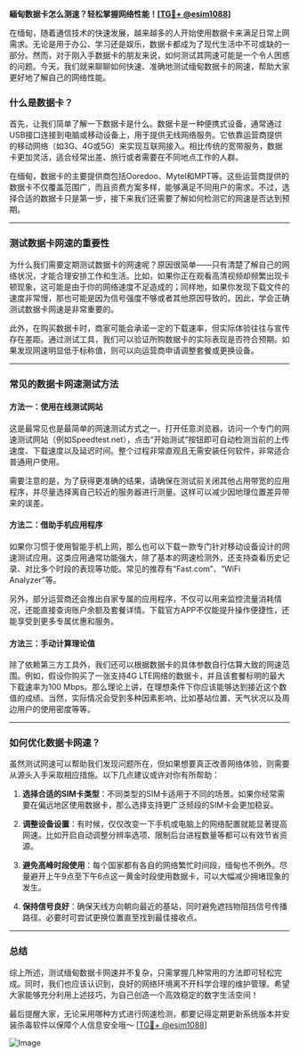 **緬甸数据卡怎么测速？轻松掌握网络性能！[[TG💪+ @esim1088](https://t.me/s/esim1088)]**

在缅甸，随着通信技术的快速发展，越来越多的人开始使用数据卡来满足日常上网需求。无论是用于办公、学习还是娱乐，数据卡都成为了现代生活中不可或缺的一部分。然而，对于刚入手数据卡的朋友来说，如何测试其网速可能是一个令人困惑的问题。今天，我们就来聊聊如何快速、准确地测试缅甸数据卡的网速，帮助大家更好地了解自己的网络性能。

### 什么是数据卡？

首先，让我们简单了解一下数据卡是什么。数据卡是一种便携式设备，通常通过USB接口连接到电脑或移动设备上，用于提供无线网络服务。它依靠运营商提供的移动网络（如3G、4G或5G）来实现互联网接入。相比传统的宽带服务，数据卡更加灵活，适合经常出差、旅行或者需要在不同地点工作的人群。

在缅甸，数据卡的主要提供商包括Ooredoo、Mytel和MPT等。这些运营商提供的数据卡不仅覆盖范围广，而且资费方案多样，能够满足不同用户的需求。不过，选择合适的数据卡只是第一步，接下来我们还需要了解如何检测它的网速是否达到预期。

---

### 测试数据卡网速的重要性

为什么我们需要定期测试数据卡的网速呢？原因很简单——只有清楚了解自己的网络状况，才能合理安排工作和生活。比如，如果你正在观看高清视频却频繁出现卡顿现象，这可能是由于你的网络速度不足造成的；同样地，如果你发现下载文件的速度非常慢，那也可能是因为信号强度不够或者其他原因导致的。因此，学会正确测试数据卡网速是非常重要的。

此外，在购买数据卡时，商家可能会承诺一定的下载速率，但实际体验往往与宣传存在差距。通过测试工具，我们可以验证所购数据卡的实际表现是否符合预期。如果发现网速明显低于标称值，则可以向运营商申请调整套餐或更换设备。

---

### 常见的数据卡网速测试方法

#### 方法一：使用在线测试网站

这是最常见也是最简单的网速测试方式之一。打开任意浏览器，访问一个专门的网速测试网站（例如Speedtest.net），点击“开始测试”按钮即可自动检测当前的上传速度、下载速度以及延迟时间。整个过程非常直观且无需安装任何软件，非常适合普通用户使用。

需要注意的是，为了获得更准确的结果，请确保在测试前关闭其他占用带宽的应用程序，并尽量选择离自己较近的服务器进行测量。这样可以减少因地理位置差异带来的误差。

#### 方法二：借助手机应用程序

如果你习惯于使用智能手机上网，那么也可以下载一款专门针对移动设备设计的网速测试应用。这类应用通常功能强大，除了基本的网速检测外，还支持查看历史记录、对比多个时段的表现等功能。常见的推荐有“Fast.com”、“WiFi Analyzer”等。

另外，部分运营商还会推出自家专属的应用程序，不仅可以用来监控流量消耗情况，还能直接查询账户余额及套餐详情。下载官方APP不仅能提升操作便捷性，还能享受到更多专属优惠和服务。

#### 方法三：手动计算理论值

除了依赖第三方工具外，我们还可以根据数据卡的具体参数自行估算大致的网速范围。例如，假设你购买了一张支持4G LTE网络的数据卡，并且该套餐标明的最大下载速率为100 Mbps。那么理论上讲，在理想条件下你应该能够达到接近这个数值的成绩。当然，实际情况会受到多种因素影响，比如基站位置、天气状况以及周边用户的使用密度等等。

---

### 如何优化数据卡网速？

虽然测试网速可以帮助我们发现问题所在，但如果想要真正改善网络体验，则需要从源头入手采取相应措施。以下几点建议或许对你有所帮助：

1. **选择合适的SIM卡类型**：不同类型的SIM卡适用于不同的场景。如果你经常需要在偏远地区使用数据卡，那么选择支持更广泛频段的SIM卡会更加稳妥。
   
2. **调整设备设置**：有时候，仅仅改变一下手机或电脑上的网络配置就能显著提高网速。比如开启自动调整分辨率选项、限制后台进程数量等都可以有效节省资源。

3. **避免高峰时段使用**：每个国家都有各自的网络繁忙时间段，缅甸也不例外。尽量避开上午9点至下午6点这一黄金时段使用数据卡，可以大幅减少拥堵现象的发生。

4. **保持信号良好**：确保天线方向朝向最近的基站，同时避免遮挡物阻挡信号传播路径。必要时可尝试更换位置直至找到最佳接收点。

---

### 总结

综上所述，测试缅甸数据卡网速并不复杂，只需掌握几种常用的方法即可轻松完成。同时，我们也应该认识到，良好的网络环境离不开科学合理的维护管理。希望大家能够充分利用上述技巧，为自己创造一个高效稳定的数字生活空间！

最后提醒大家，无论采用哪种方式进行网速检测，都要记得定期更新系统版本并安装杀毒软件以保障个人信息安全哦～ [[TG💪+ @esim1088](https://t.me/s/esim1088)] 

![Image](https://i.postimg.cc/4NQfJmqS/Snipaste-2025-05-13-00-14-12.png)